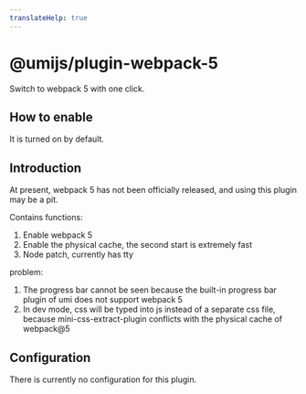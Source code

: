 ```yaml
---
translateHelp: true
---
```


# @umijs/plugin-webpack-5


Switch to webpack 5 with one click.

## How to enable

It is turned on by default.

## Introduction

At present, webpack 5 has not been officially released, and using this plugin may be a pit.

Contains functions:

1. Enable webpack 5
1. Enable the physical cache, the second start is extremely fast
1. Node patch, currently has tty

problem:

1. The progress bar cannot be seen because the built-in progress bar plugin of umi does not support webpack 5
2. In dev mode, css will be typed into js instead of a separate css file, because mini-css-extract-plugin conflicts with the physical cache of webpack@5

## Configuration

There is currently no configuration for this plugin.

